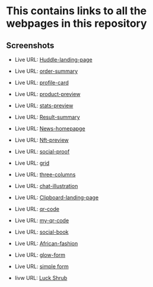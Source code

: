 # This contains links to all the webpages in this repository

## Screenshots

- Live URL: [Huddle-landing-page](https://jen67.github.io/hosting/huddle-landing-page-with-alternating-feature-blocks-master/index.html)

- Live URL: [order-summary](https://jen67.github.io/hosting/order-summary-component-main/index.html)

- Live URL: [profile-card](https://jen67.github.io/hosting/profile-card-component-main/index.html)

- Live URL: [product-preview](https://jen67.github.io/hosting/product-preview-card-component-main/index.html)

- Live URL: [stats-preview](https://jen67.github.io/hosting/stats-preview-card-component-main/index.html)

- Live URL: [Result-summary](https://jen67.github.io/hosting/results-summary-component-main/index.html)

- Live URL: [News-homepapge](https://jen67.github.io/hosting/news-homepage-main/index.html)

- Live URL: [Nft-preview](https://jen67.github.io/hosting/nft-preview-card-component-main/index.html)

- Live URL: [social-proof](https://jen67.github.io/hosting/social-proof-section-master/index.html)

- Live URL: [grid](https://jen67.github.io/hosting/testimonials-grid-section-main/index.html)

- Live URL: [three-columns](https://jen67.github.io/hosting/3-column-preview-card-component-main/index.html)

- Live URL: [chat-illustration](https://jen67.github.io/hosting/chat-app-css-illustration-master/index.html)

- Live URL: [Clipboard-landing-page](https://jen67.github.io/hosting/clipboard-landing-page-master/index.html)

- Live URL: [qr-code](https://jen67.github.io/hosting/QR-CODE-COMPONENT-MAIN/design/QRCODE.html)

- Live URL: [my-qr-code](https://jen67.github.io/hosting/Designs/Myqrcode.html)

- Live URL: [social-book](https://jen67.github.io/hosting/socialbook/Index.html)

- Live URL: [African-fashion](https://jen67.github.io/hosting/REDOTASK/week3task.html)

- Live URL: [glow-form](https://jen67.github.io/hosting/Submitform.html)

- Live URL: [simple form](https://jen67.github.io/hosting/SimpleTable.html)

- livw URL: [Luck Shrub](https://jen67.github.io/hosting/Cousera_porfolio-project/index.html)
